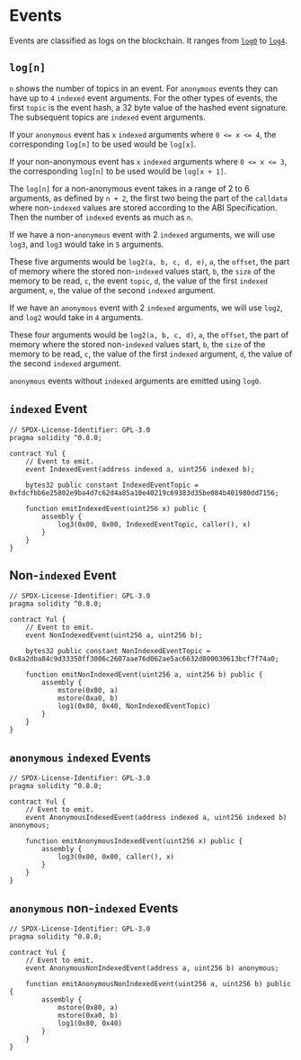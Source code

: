 # Events

Events are classified as logs on the blockchain. It ranges from [`log0`](https://www.evm.codes/#a0?fork=cancun) to [`log4`](https://www.evm.codes/#a4?fork=cancun).

## `log[n]`

`n` shows the number of topics in an event. For `anonymous` events they can have up to `4` `indexed` event arguments. For the other types of events, the first `topic` is the event hash, a 32 byte value of the hashed event signature. The subsequent topics are `indexed` event arguments.

If your `anonymous` event has `x` `indexed` arguments where `0 <= x <= 4`, the corresponding `log[n]` to be used would be `log[x]`.

If your non-anonymous event has `x` `indexed` arguments where `0 <= x <= 3`, the corresponding `log[n]` to be used would be `log[x + 1]`.

The `log[n]` for a non-anonymous event takes in a range of 2 to 6 arguments, as defined by `n + 2`, the first two being the part of the `calldata` where non-`indexed` values are stored according to the ABI Specification. Then the number of `indexed` events as much as `n`.

If we have a non-`anonymous` event with 2 `indexed` arguments, we will use `log3`, and `log3` would take in `5` arguments.

These five arguments would be `log2(a, b, c, d, e)`, `a`, the `offset`, the part of memory where the stored non-`indexed` values start, `b`, the `size` of the memory to be read, `c`, the event `topic`, `d`, the value of the first `indexed` argument, `e`, the value of the second `indexed` argument.

If we have an `anonymous` event with 2 `indexed` arguments, we will use `log2`, and `log2` would take in `4` arguments.

These four arguments would be `log2(a, b, c, d)`, `a`, the `offset`, the part of memory where the stored non-`indexed` values start, `b`, the `size` of the memory to be read, `c`, the value of the first `indexed` argument, `d`, the value of the second `indexed` argument.

`anonymous` events without `indexed` arguments are emitted using `log0`.

## `indexed` Event

```solidity
// SPDX-License-Identifier: GPL-3.0
pragma solidity ^0.8.0;

contract Yul {
    // Event to emit.
    event IndexedEvent(address indexed a, uint256 indexed b);

    bytes32 public constant IndexedEventTopic = 0xfdcfbb6e25802e9ba4d7c62d4a85a10e40219c69383d35be084b401980dd7156;

    function emitIndexedEvent(uint256 x) public {
        assembly {
            log3(0x00, 0x00, IndexedEventTopic, caller(), x)
        }
    }
}
```

## Non-`indexed` Event

```solidity
// SPDX-License-Identifier: GPL-3.0
pragma solidity ^0.8.0;

contract Yul {
    // Event to emit.
    event NonIndexedEvent(uint256 a, uint256 b);

    bytes32 public constant NonIndexedEventTopic = 0x8a2dba84c9d33350ff3006c2607aae76d062ae5ac6632d800030613bcf7f74a0;
    
    function emitNonIndexedEvent(uint256 a, uint256 b) public {
        assembly {
            mstore(0x80, a)
            mstore(0xa0, b)
            log1(0x80, 0x40, NonIndexedEventTopic)
        }
    }
}
```

## `anonymous` `indexed` Events

```solidity
// SPDX-License-Identifier: GPL-3.0
pragma solidity ^0.8.0;

contract Yul {
    // Event to emit.
    event AnonymousIndexedEvent(address indexed a, uint256 indexed b) anonymous;

    function emitAnonymousIndexedEvent(uint256 x) public {
        assembly {
            log3(0x00, 0x00, caller(), x)
        }
    }
}
```

## `anonymous` non-`indexed` Events

```solidity
// SPDX-License-Identifier: GPL-3.0
pragma solidity ^0.8.0;

contract Yul {
    // Event to emit.
    event AnonymousNonIndexedEvent(address a, uint256 b) anonymous;
    
    function emitAnonymousNonIndexedEvent(uint256 a, uint256 b) public {
        assembly {
            mstore(0x80, a)
            mstore(0xa0, b)
            log1(0x80, 0x40)
        }
    }
}
```